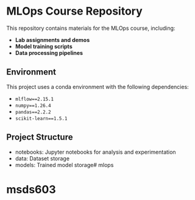 # MLOps Course Repository

This repository contains materials for the MLOps course, including:

- **Lab assignments and demos**
- **Model training scripts**
- **Data processing pipelines**

## Environment

This project uses a conda environment with the following dependencies:

- `mlflow==2.15.1`
- `numpy==1.26.4`
- `pandas==2.2.2`
- `scikit-learn==1.5.1`

## Project Structure
- notebooks: Jupyter notebooks for analysis and experimentation
- data: Dataset storage
- models: Trained model storage# mlops
# msds603
